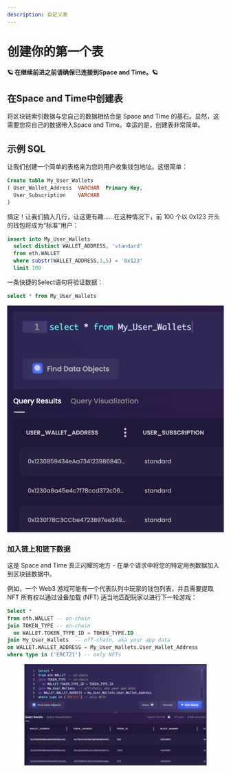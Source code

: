 ```yaml
---
description: 自定义表
---
```


# 创建你的第一个表

#### 🪐  在继续前进之前请确保已连接到Space and Time。🪐

## 在Space and Time中创建表

将区块链索引数据与您自己的数据相结合是 Space and Time 的基石。显然，这需要您将自己的数据带入Space and Time。幸运的是，创建表非常简单。



## 示例 SQL&#x20;

让我们创建一个简单的表格来为您的用户收集钱包地址。这很简单：

```sql
Create table My_User_Wallets
( User_Wallet_Address  VARCHAR  Primary Key,
  User_Subscription    VARCHAR
)
```

搞定！让我们插入几行，让这更有趣……在这种情况下，前 100 个以 0x123 开头的钱包将成为“标准”用户：

```sql
insert into My_User_Wallets
  select distinct WALLET_ADDRESS, 'standard'
  from eth.WALLET
  where substr(WALLET_ADDRESS,1,5) = '0x123'
  limit 100
```

一条快捷的Select语句将验证数据：

```sql
select * from My_User_Wallets
```

![](<../../.gitbook/assets/image (13).png>)

### 加入链上和链下数据

这是 Space and Time 真正闪耀的地方 - 在单个请求中将您的特定用例数据加入到区块链数据中。

例如，一个 Web3 游戏可能有一个代表队列中玩家的钱包列表，并且需要提取 NFT 所有权以通过设备加载 (NFT) 适当地匹配玩家以进行下一轮游戏：

```sql
Select * 
from eth.WALLET -- on-chain 
join TOKEN_TYPE -- on-chain 
  on WALLET.TOKEN_TYPE_ID = TOKEN_TYPE.ID
join My_User_Wallets  -- off-chain, aka your app data
on WALLET.WALLET_ADDRESS = My_User_Wallets.User_Wallet_Address
where type in ('ERC721') -- only NFTs
```

<figure><img src="../../.gitbook/assets/image (16).png" alt=""><figcaption></figcaption></figure>
